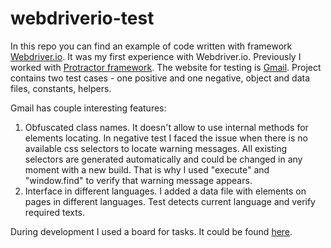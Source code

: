 # webdriverio-test

In this repo you can find an example of code written with framework [Webdriver.io](http://webdriver.io).
It was my first experience with Webdriver.io. Previously I worked with [Protractor framework](http://www.protractortest.org/#/).
The website for testing is [Gmail](https://gmail.com).
Project contains two test cases - one positive and one negative, object and data files, constants, helpers.

Gmail has couple interesting features:
 1) Obfuscated class names. It doesn't allow to use internal methods for elements locating.
In negative test I faced the issue when there is no available css selectors to locate warning messages. All existing selectors are generated automatically and could be changed in any moment with a new build. That is why I used "execute" and "window.find" to verify that warning message appears.
 2) Interface in different languages.
I added a data file with elements on pages in different languages. Test detects current language and verify required texts.

During development I used a board for tasks. It could be found [here](https://trello.com/b/xVmP2pDV/webdriverio-atom-test).
